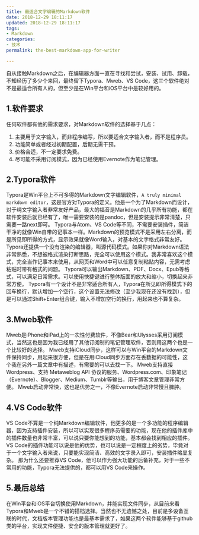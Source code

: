 ```yaml
---
title: 最适合文字编辑的Markdown软件
date: 2018-12-29 18:11:17
updated: 2018-12-29 18:11:17
tags: 
- Markdown 
categories: 
- 技术 
permalink: the-best-markdown-app-for-writer

---
```


自从接触Markdown之后，在编辑器方面一直在寻找和尝试，安装、试用、卸载，不知经历了多少个来回，最终留下Typora、Mweb、VS Code，这三个软件绝对不是最适合所有人的，但至少是在Win平台和iOS平台中是较好用的。
<!--more-->

## 1.软件要求
任何软件都有他的需求要求，对Markdown软件的选择基于几点：
1. 主要用于文字输入，而非程序编写，所以要适合文字输入者，而不是程序员。
2. 功能简单或者经过初期配置，后期无需干预。
3. 价格合适，不一定要求免费。
4. 尽可能不采用订阅模式，因为已经使用Evernote作为笔记管理。

## 2.Typora软件
Typora是Win平台上不可多得的Markdown文字编辑软件，`A truly minimal markdown editor`，这是官方对Typora的定义。他是一个为了Markdown而设计，对于纯文字输入者非常友好产品，最大的福音是Markdown的几乎所有功能，都在软件安装后就已经有了，唯一需要安装的是pandoc，但是安装提示非常清楚，只需要一路next即可。
Typora与Atom、VS Code等不同，不需要安装插件，简洁干净的就像Win自带的记事本一样。Markdown的预览模式不是采用左右分离，而是所见即所得的方式，显示效果就像Word输入，对基本的文字格式非常友好。
Typora还提供一个没有渲染的编辑器，叫源代码模式。如果你对Markdown语法非常熟悉，不想被格式渲染打断思路，完全可以使用这个模式。我非常喜欢这个模式，完全当作记事本来使用，从网页和Word中可以任意复制粘贴内容，无需考虑粘贴时带有格式的问题。
Typora可以输出Markdown、PDF、Docx、Epub等格式，可以满足日常需求。可以使用快捷键进行整体版面的放大和缩小，切换起来非常方便。
Typora有一个设计不是非常适合所有人，Typora在所见即所得模式下的回车换行，默认增加一个空行，这个设置无法修改（至少我现在还没有找到），但是可以通过Shift+Enter组合键，输入不增加空行的换行，用起来也不算复杂。

## 3.Mweb软件
Mweb是iPhone和iPad上的一次性付费软件，不像Bear和Ulysses采用订阅模式，当然这也是因为我已经用了其他订阅制的笔记管理软件，否则用这两个也是一个比较好的选择。
Mweb支持iCloud同步，这样可以与Win平台的Markdown文件保持同步，用起来很方便，但是在用iCloud同步方面存在丢数据的可能性，这个我在另外一篇文章中有描述，有需要的可以去找一下。
Mweb支持直接 Wordpress、支持 Metaweblog API 协议的服务、Wordpress.com、印象笔记（Evernote）、Blogger、Medium、Tumblr等输出，用于博客文章管理非常方便。
Mweb启动非常快，这也是优势之一，不像Evernote启动非常慢且臃肿。

## 4.VS Code软件
VS Code不算是一个纯Markdown编辑软件，他更多的是一个多功能的程序编辑器，因为支持插件安装，所以可以实现很多程序员需要的功能，现在他的插件库中的插件数量也非常丰富，可以说只要你能想到的功能，基本都会找到相应的插件。
VS Code的插件功能可以说是他的优势，也可以说是一定程度上的劣势，毕竟对于一个文字输入者来说，只要能实现简洁、高效的文字录入即可，安装插件略显复杂。
那为什么还要推荐VS Code，他可以作为强大功能的后备补充，对于一些不常用的功能，Typora无法提供的，都可以用VS Code来操作。

## 5.最后总结
在Win平台和iOS平台切换使用Markdown，并能实现文件同步，从目前来看Typora和Mweb是一个不错的搭档选择。当然也不无遗憾之处，目前是多设备互联的时代，文档版本管理功能也是最基本需求了，如果这两个软件能够基于github类的平台，实现文件便捷、安全的版本管理就更好了。
